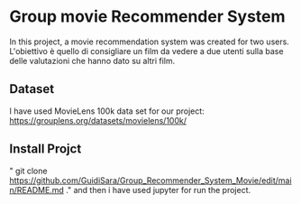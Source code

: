 # Group movie Recommender System

In this project, a movie recommendation system was created for two users.
L'obiettivo è quello di  consigliare un film da vedere a due utenti sulla base delle valutazioni che hanno dato su altri film.

## Dataset
I have used MovieLens 100k data set for our project: https://grouplens.org/datasets/movielens/100k/



## Install Projct
" git clone https://github.com/GuidiSara/Group_Recommender_System_Movie/edit/main/README.md ." and then i have used jupyter for run the project.





